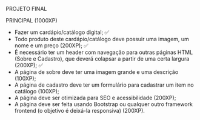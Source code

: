 PROJETO FINAL

PRINCIPAL (1000XP)
- Fazer um cardápio/catálogo digital; ✅
- Todo produto deste cardápio/catálogo deve possuir uma imagem, um nome e um preço (200XP); ✅
- É necessário ter um header com navegação para outras páginas HTML (Sobre e Cadastro), que deverá colapsar a partir de uma certa largura (200XP); ✅
- A página de sobre deve ter uma imagem grande e uma descrição (100XP);
- A página de cadastro deve ter um formulário para cadastrar um item no catálogo (100XP);
- A página deve ser otimizada para SEO e acessibilidade (200XP);
- A página deve ser feita usando Bootstrap ou qualquer outro framework frontend (o objetivo é deixá-la responsiva) (200XP).